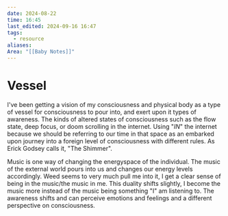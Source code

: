 ```yaml
---
date: 2024-08-22
time: 16:45
last_edited: 2024-09-16 16:47
tags:
  - resource
aliases: 
Area: "[[Baby Notes]]"
---
```

# Vessel
I've been getting a vision of my consciousness and physical body as a type of vessel for consciousness to pour into, and exert upon it types of awareness. The kinds of altered states of consciousness such as the flow state, deep focus, or doom scrolling in the internet. Using "*IN*" the internet because we should be referring to our time in that space as an embarked upon journey into a foreign level of consciousness with different rules.
As Erick Godsey calls it, "The Shimmer".

Music is one way of changing the energyspace of the individual. The music of the external world pours into us and changes our energy levels accordingly. Weed seems to very much pull me into it, I get a clear sense of being in the music/the music in me. This duality shifts slightly, I become the music more instead of the music being something "I" am listening to.
The awareness shifts and can perceive emotions and feelings and a different perspective on consciousness.
